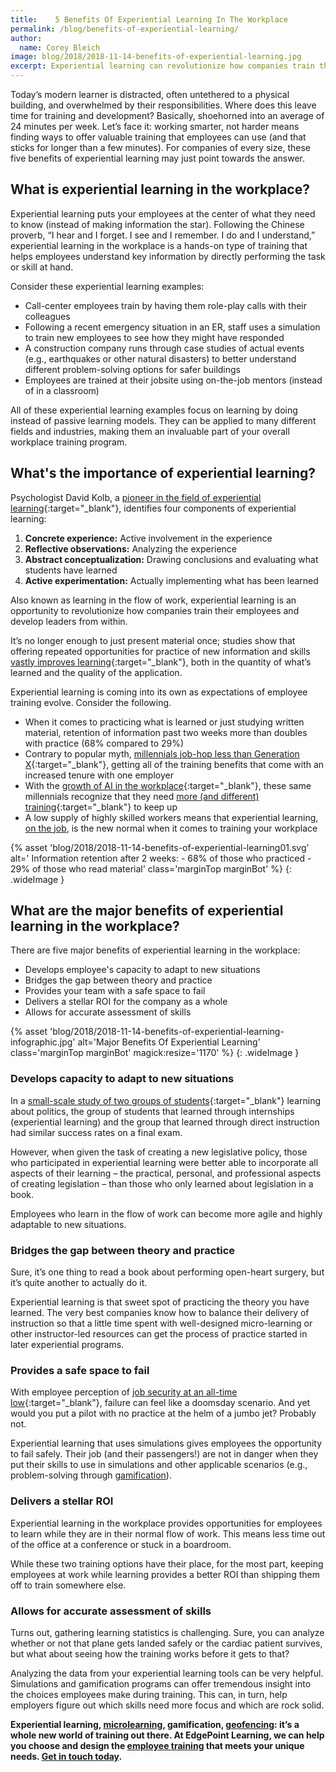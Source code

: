 ```yaml
---
title:    5 Benefits Of Experiential Learning In The Workplace
permalink: /blog/benefits-of-experiential-learning/
author:
  name: Corey Bleich
image: blog/2018/2018-11-14-benefits-of-experiential-learning.jpg
excerpt: Experiential learning can revolutionize how companies train their employees and develop leaders from within. These are the major benefits of experiential learning for your workforce.
---
```


Today’s modern learner is distracted, often untethered to a physical building, and overwhelmed by their responsibilities. Where does this leave time for training and development? Basically, shoehorned into an average of 24 minutes per week. Let’s face it: working smarter, not harder means finding ways to offer valuable training that employees can use (and that sticks for longer than a few minutes). For companies of every size, these five benefits of experiential learning may just point towards the answer.

## What is experiential learning in the workplace?

Experiential learning puts your employees at the center of what they need to know (instead of making information the star). Following the Chinese proverb, “I hear and I forget. I see and I remember. I do and I understand,” experiential learning in the workplace is a hands-on type of training that helps employees understand key information by directly performing the task or skill at hand.

Consider these experiential learning examples:

* Call-center employees train by having them role-play calls with their colleagues
* Following a recent emergency situation in an ER, staff uses a simulation to train new employees to see how they might have responded
* A construction company runs through case studies of actual events (e.g., earthquakes or other natural disasters) to better understand different problem-solving options for safer buildings
* Employees are trained at their jobsite using on-the-job mentors (instead of in a classroom)

All of these experiential learning examples focus on learning by doing instead of passive learning models. They can be applied to many different fields and industries, making them an invaluable part of your overall workplace training program.

## What's the importance of experiential learning?

Psychologist David Kolb, a [pioneer in the field of experiential learning](https://www.simplypsychology.org/learning-kolb.html){:target="_blank"}, identifies four components of experiential learning:

1. <strong>Concrete experience:</strong> Active involvement in the experience
2. <strong>Reflective observations:</strong> Analyzing the experience
3. <strong>Abstract conceptualization:</strong> Drawing conclusions and evaluating what students have learned
4. <strong>Active experimentation:</strong> Actually implementing what has been learned

Also known as learning in the flow of work, experiential learning is an opportunity to revolutionize how companies train their employees and develop leaders from within.

It’s no longer enough to just present material once; studies show that offering repeated opportunities for practice of new information and skills [vastly improves learning](http://science.sciencemag.org/content/331/6018/772){:target="_blank"}, both in the quantity of what’s learned and the quality of the application.

Experiential learning is coming into its own as expectations of employee training evolve. Consider the following.

* When it comes to practicing what is learned or just studying written material, retention of information past two weeks more than doubles with practice (68% compared to 29%)
* Contrary to popular myth, [millennials job-hop less than Generation X](http://www.pewresearch.org/fact-tank/2017/04/19/millennials-arent-job-hopping-any-faster-than-generation-x-did/){:target="_blank"}, getting all of the training benefits that come with an increased tenure with one employer
* With the [growth of AI in the workplace](https://www.cnbc.com/2015/04/10/robots-the-new-low-cost-worker.html){:target="_blank"}, these same millennials recognize that they need [more (and different) training](https://deloitte.wsj.com/cio/2017/03/23/millennials-conflicted-about-workplace-automation/){:target="_blank"} to keep up
* A low supply of highly skilled workers means that experiential learning, [on the job](/blog/on-the-job-training-advantages/), is the new normal when it comes to training your workplace

{% asset 'blog/2018/2018-11-14-benefits-of-experiential-learning01.svg'
  alt=' Information retention after 2 weeks: - 68% of those who practiced - 29% of those who read material'
  class='marginTop marginBot' %}
{: .wideImage }

## What are the major benefits of experiential learning in the workplace?

There are five major benefits of experiential learning in the workplace:

* Develops employee's capacity to adapt to new situations
* Bridges the gap between theory and practice
* Provides your team with a safe space to fail
* Delivers a stellar ROI for the company as a whole
* Allows for accurate assessment of skills


{% asset 'blog/2018/2018-11-14-benefits-of-experiential-learning-infographic.jpg'
  alt='Major Benefits Of Experiential Learning'
  class='marginTop marginBot' 
  magick:resize='1170' %}
{: .wideImage }


### Develops capacity to adapt to new situations

In a [small-scale study of two groups of students](https://www.aacu.org/publications-research/periodicals/power-experiential-education){:target="_blank"} learning about politics, the group of students that learned through internships (experiential learning) and the group that learned through direct instruction had similar success rates on a final exam.

However, when given the task of creating a new legislative policy, those who participated in experiential learning were better able to incorporate all aspects of their learning – the practical, personal, and professional aspects of creating legislation – than those who only learned about legislation in a book.

Employees who learn in the flow of work can become more agile and highly adaptable to new situations.

### Bridges the gap between theory and practice

Sure, it’s one thing to read a book about performing open-heart surgery, but it’s quite another to actually do it.

Experiential learning is that sweet spot of practicing the theory you have learned. The very best companies know how to balance their delivery of instruction so that a little time spent with well-designed micro-learning or other instructor-led resources can get the process of practice started in later experiential programs.

### Provides a safe space to fail

With employee perception of [job security at an all-time low](https://news.illinois.edu/view/6367/204652){:target="_blank"}, failure can feel like a doomsday scenario. And yet would you put a pilot with no practice at the helm of a jumbo jet? Probably not.

Experiential learning that uses simulations gives employees the opportunity to fail safely. Their job (and their passengers!) are not in danger when they put their skills to use in simulations and other applicable scenarios (e.g., problem-solving through [gamification](/blog/gamification-in-elearning/)).

### Delivers a stellar ROI

Experiential learning in the workplace provides opportunities for employees to learn while they are in their normal flow of work. This means less time out of the office at a conference or stuck in a boardroom.

While these two training options have their place, for the most part, keeping employees at work while learning provides a better ROI than shipping them off to train somewhere else.

### Allows for accurate assessment of skills

Turns out, gathering learning statistics is challenging. Sure, you can analyze whether or not that plane gets landed safely or the cardiac patient survives, but what about seeing how the training works before it gets to that?

Analyzing the data from your experiential learning tools can be very helpful. Simulations and gamification programs can offer tremendous insight into the choices employees make during training. This can, in turn, help employers figure out which skills need more focus and which are rock solid.

<strong>Experiential learning, [microlearning](/blog/types-of-microlearning/), gamification, [geofencing](/blog/geofencing/): it’s a whole new world of training out there. At EdgePoint Learning, we can help you choose and design the [employee training](/blog/top-10-types-of-employee-training/) that meets your unique needs. [Get in touch today](https://www.edgepointlearning.com/contact/).</strong>
